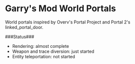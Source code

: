 Garry's Mod World Portals
=============

World portals inspired by Overv's Portal Project and Portal 2's linked_portal_door.


###Status###

* Rendering: almost complete
* Weapon and trace diversion: just started
* Entity teleportation: not started
